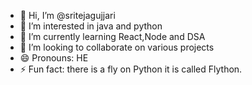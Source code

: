 - 👋 Hi, I’m @sritejagujjari
- 👀 I’m interested in java and python
- 🌱 I’m currently learning React,Node and DSA
- 💞️ I’m looking to collaborate on various projects
- 😄 Pronouns: HE
- ⚡ Fun fact: there is a fly on Python it is called Flython.

<!---
sriteja123gujjari/sriteja123gujjari is a ✨ special ✨ repository because its `README.md` (this file) appears on your GitHub profile.
You can click the Preview link to take a look at your changes.
--->
